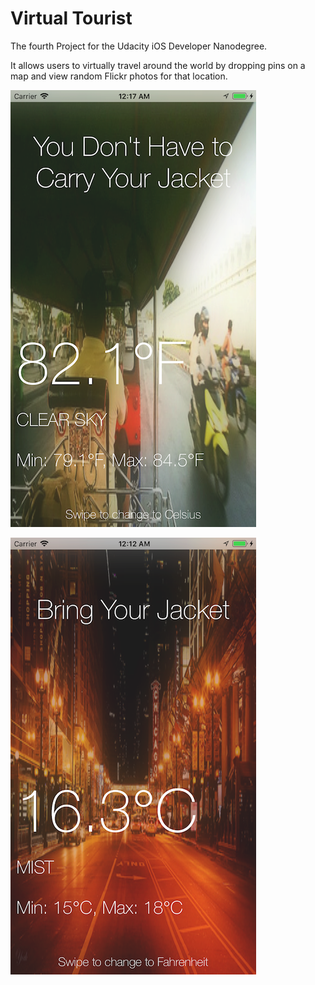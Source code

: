 # Virtual Tourist

The fourth Project for the Udacity iOS Developer Nanodegree.

It allows users to virtually travel around the world by dropping pins on a map and view random Flickr photos for that location.


![alt text](https://raw.githubusercontent.com/leanhduy1998/Do-I-Need-My-Jacket/master/Simulator%20Screen%20Shot%20-%20iPhone%208%20Plus%20-%202017-11-24%20at%2000.17.19.png)

![alt text](https://raw.githubusercontent.com/leanhduy1998/Do-I-Need-My-Jacket/master/Simulator%20Screen%20Shot%20-%20iPhone%208%20Plus%20-%202017-11-24%20at%2000.12.07.png)
